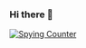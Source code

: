 ### Hi there 👋

[![Spying Counter](https://badges.pufler.dev/visits/sgoettel/sgoettel?style=for-the-badge&color=e74c3c&logo=github&label=Spying+Counter)](https://github.com/sgoettel)
